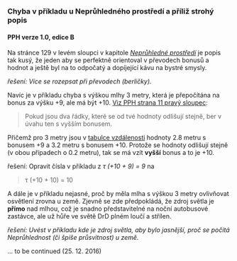 ### Chyba v příkladu u Neprůhledného prostředí a příliž strohý popis

#### PPH verze 1.0, edice B

Na stránce 129 v levém sloupci v kapitole
[*Neprůhledné prostředí*](https://pph.drdplus.jaroslavtyc.com/#nepruhledne_prostredi) je popis tak kusý,
že jeden aby se perfektně orientoval v převodech bonusů a hodnot a ještě byl na to odpočatý a dopíjející kávu na bystré smysly.

*řešení: Více se rozepsat při převodech (berličky).*

Navíc je v příkladu chyba s výškou mlhy 3 metry, která je přepočítána na bonus za výšku +9, ale má být +10.
[Viz PPH strana 11 pravý sloupec](https://pph.drdplus.jaroslavtyc.com/#plati_vyssi_bonus_pro_hodnotu_s_vice_bonusy):
> Pokud jsou dva řádky, které se od tvé hodnoty odlišují stejně, ber v úvahu ten s vyšším bonusem.

Přičemž pro 3 metry jsou v [tabulce vzdálenosti](https://pph.drdplus.jaroslavtyc.com/#tabulka_vzdalenosti)
hodnoty 2.8 metru s bonusem +9 a 3.2 metru s bonusem +10. Protože se
hodnoty odlišují stejně (v obou případech o 0.2 metru), tak se má vzít **vyšší** bonus a to je +10.

řešení: Opravit čísla v příkladu z *τ (+10 + 9) = 9* na 
> τ (+10 + 10) = 10

A dále je v příkladu nejasné, proč by měla mlha s výškou 3 metry ovlivňovat osvětlení zrovna u země.
Zjevně se zde předpokládá, že zdroj světla je **přímo** nad mlhou, což je snadno představitelné na noční autobusové zastávce,
ale už hůře ve světě DrD plném loučí a střílen.

*řešení: Uvést v příkladu kde je zdroj světla, aby bylo jasnější, proč se počítá Neprůhlednost (či špíše průsvitnost) u země.*

... to be continued (25. 12. 2016)